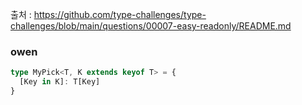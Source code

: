 출처 : https://github.com/type-challenges/type-challenges/blob/main/questions/00007-easy-readonly/README.md

### owen

```typescript
type MyPick<T, K extends keyof T> = {
  [Key in K]: T[Key]
}
```
